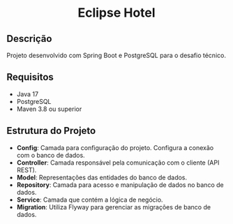 <h1 align="center">Eclipse Hotel</h1>

## Descrição

Projeto desenvolvido com Spring Boot e PostgreSQL para o desafio técnico.

## Requisitos

- Java 17
- PostgreSQL
- Maven 3.8 ou superior

## Estrutura do Projeto

- **Config**: Camada para configuração do projeto. Configura a conexão com o banco de dados.
- **Controller**: Camada responsável pela comunicação com o cliente (API REST).
- **Model**: Representações das entidades do banco de dados.
- **Repository**: Camada para acesso e manipulação de dados no banco de dados.
- **Service**: Camada que contém a lógica de negócio.
- **Migration**: Utiliza Flyway para gerenciar as migrações de banco de dados.
